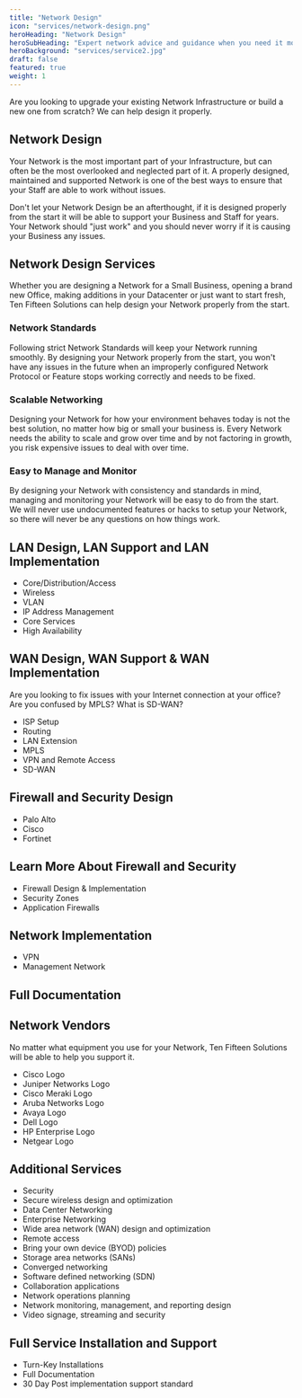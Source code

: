 ```yaml
---
title: "Network Design"
icon: "services/network-design.png"
heroHeading: "Network Design"
heroSubHeading: "Expert network advice and guidance when you need it most."
heroBackground: "services/service2.jpg"
draft: false
featured: true
weight: 1
---
```


Are you looking to upgrade your existing Network Infrastructure or build a new one from scratch? We can help design it properly.

## Network Design

Your Network is the most important part of your Infrastructure, but can often be the most overlooked and neglected part of it. A properly designed, maintained and supported Network is one of the best ways to ensure that your Staff are able to work without issues.

Don't let your Network Design be an afterthought, if it is designed properly from the start it will be able to support your Business and Staff for years. Your Network should "just work" and you should never worry if it is causing your Business any issues.

## Network Design Services

Whether you are designing a Network for a Small Business, opening a brand new Office, making additions in your Datacenter or just want to start fresh, Ten Fifteen Solutions can help design your Network properly from the start.

### Network Standards

Following strict Network Standards will keep your Network running smoothly. By designing your Network properly from the start, you won't have any issues in the future when an improperly configured Network Protocol or Feature stops working correctly and needs to be fixed.

### Scalable Networking

Designing your Network for how your environment behaves today is not the best solution, no matter how big or small your business is. Every Network needs the ability to scale and grow over time and by not factoring in growth, you risk expensive issues to deal with over time.

### Easy to Manage and Monitor

By designing your Network with consistency and standards in mind, managing and monitoring your Network will be easy to do from the start. We will never use undocumented features or hacks to setup your Network, so there will never be any questions on how things work.

## LAN Design, LAN Support and LAN Implementation

- Core/Distribution/Access
- Wireless
- VLAN
- IP Address Management
- Core Services
- High Availability

## WAN Design, WAN Support & WAN Implementation

Are you looking to fix issues with your Internet connection at your office? Are you confused by MPLS? What is SD-WAN?

- ISP Setup
- Routing
- LAN Extension
- MPLS
- VPN and Remote Access
- SD-WAN

## Firewall and Security Design

- Palo Alto
- Cisco
- Fortinet

## Learn More About Firewall and Security

- Firewall Design & Implementation
- Security Zones
- Application Firewalls

## Network Implementation

- VPN
- Management Network

## Full Documentation

## Network Vendors

No matter what equipment you use for your Network, Ten Fifteen Solutions will be able to help you support it.

- Cisco Logo
- Juniper Networks Logo
- Cisco Meraki Logo
- Aruba Networks Logo
- Avaya Logo
- Dell Logo
- HP Enterprise Logo
- Netgear Logo

## Additional Services

- Security
- Secure wireless design and optimization
- Data Center Networking
- Enterprise Networking
- Wide area network (WAN) design and optimization
- Remote access
- Bring your own device (BYOD) policies
- Storage area networks (SANs)
- Converged networking
- Software defined networking (SDN)
- Collaboration applications
- Network operations planning
- Network monitoring, management, and reporting design
- Video signage, streaming and security

## Full Service Installation and Support

- Turn-Key Installations
- Full Documentation
- 30 Day Post implementation support standard
